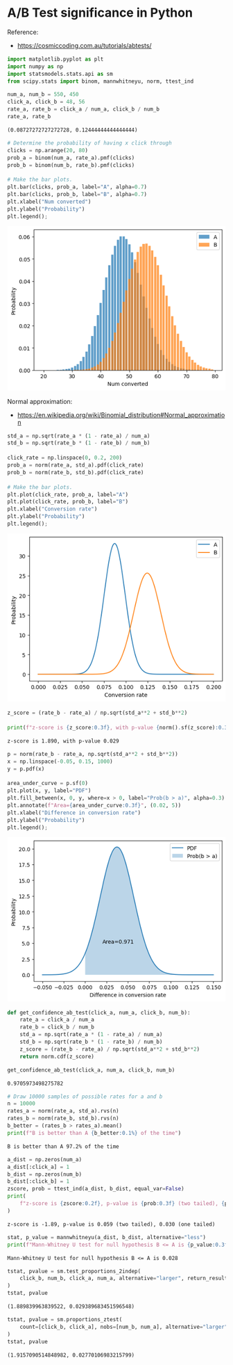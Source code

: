 # A/B Test significance in Python

Reference:
- https://cosmiccoding.com.au/tutorials/abtests/


```python
import matplotlib.pyplot as plt
import numpy as np
import statsmodels.stats.api as sm
from scipy.stats import binom, mannwhitneyu, norm, ttest_ind
```


```python
num_a, num_b = 550, 450
click_a, click_b = 48, 56
rate_a, rate_b = click_a / num_a, click_b / num_b
rate_a, rate_b
```




    (0.08727272727272728, 0.12444444444444444)




```python
# Determine the probability of having x click through
clicks = np.arange(20, 80)
prob_a = binom(num_a, rate_a).pmf(clicks)
prob_b = binom(num_b, rate_b).pmf(clicks)

# Make the bar plots.
plt.bar(clicks, prob_a, label="A", alpha=0.7)
plt.bar(clicks, prob_b, label="B", alpha=0.7)
plt.xlabel("Num converted")
plt.ylabel("Probability")
plt.legend();
```


    
![png](007_ab_testing_files/007_ab_testing_3_0.png)
    


Normal approximation:
- https://en.wikipedia.org/wiki/Binomial_distribution#Normal_approximation


```python
std_a = np.sqrt(rate_a * (1 - rate_a) / num_a)
std_b = np.sqrt(rate_b * (1 - rate_b) / num_b)

click_rate = np.linspace(0, 0.2, 200)
prob_a = norm(rate_a, std_a).pdf(click_rate)
prob_b = norm(rate_b, std_b).pdf(click_rate)

# Make the bar plots.
plt.plot(click_rate, prob_a, label="A")
plt.plot(click_rate, prob_b, label="B")
plt.xlabel("Conversion rate")
plt.ylabel("Probability")
plt.legend();
```


    
![png](007_ab_testing_files/007_ab_testing_5_0.png)
    



```python
z_score = (rate_b - rate_a) / np.sqrt(std_a**2 + std_b**2)

print(f"z-score is {z_score:0.3f}, with p-value {norm().sf(z_score):0.3f}")
```

    z-score is 1.890, with p-value 0.029



```python
p = norm(rate_b - rate_a, np.sqrt(std_a**2 + std_b**2))
x = np.linspace(-0.05, 0.15, 1000)
y = p.pdf(x)

area_under_curve = p.sf(0)
plt.plot(x, y, label="PDF")
plt.fill_between(x, 0, y, where=x > 0, label="Prob(b > a)", alpha=0.3)
plt.annotate(f"Area={area_under_curve:0.3f}", (0.02, 5))
plt.xlabel("Difference in conversion rate")
plt.ylabel("Probability")
plt.legend();
```


    
![png](007_ab_testing_files/007_ab_testing_7_0.png)
    



```python
def get_confidence_ab_test(click_a, num_a, click_b, num_b):
    rate_a = click_a / num_a
    rate_b = click_b / num_b
    std_a = np.sqrt(rate_a * (1 - rate_a) / num_a)
    std_b = np.sqrt(rate_b * (1 - rate_b) / num_b)
    z_score = (rate_b - rate_a) / np.sqrt(std_a**2 + std_b**2)
    return norm.cdf(z_score)
```


```python
get_confidence_ab_test(click_a, num_a, click_b, num_b)
```




    0.9705973498275782




```python
# Draw 10000 samples of possible rates for a and b
n = 10000
rates_a = norm(rate_a, std_a).rvs(n)
rates_b = norm(rate_b, std_b).rvs(n)
b_better = (rates_b > rates_a).mean()
print(f"B is better than A {b_better:0.1%} of the time")
```

    B is better than A 97.2% of the time



```python
a_dist = np.zeros(num_a)
a_dist[:click_a] = 1
b_dist = np.zeros(num_b)
b_dist[:click_b] = 1
zscore, prob = ttest_ind(a_dist, b_dist, equal_var=False)
print(
    f"z-score is {zscore:0.2f}, p-value is {prob:0.3f} (two tailed), {prob/2:0.3f} (one tailed)"
)
```

    z-score is -1.89, p-value is 0.059 (two tailed), 0.030 (one tailed)



```python
stat, p_value = mannwhitneyu(a_dist, b_dist, alternative="less")
print(f"Mann-Whitney U test for null hypothesis B <= A is {p_value:0.3f}")
```

    Mann-Whitney U test for null hypothesis B <= A is 0.028



```python
tstat, pvalue = sm.test_proportions_2indep(
    click_b, num_b, click_a, num_a, alternative="larger", return_results=False
)
tstat, pvalue
```




    (1.889839963839522, 0.029389683451596548)




```python
tstat, pvalue = sm.proportions_ztest(
    count=[click_b, click_a], nobs=[num_b, num_a], alternative="larger", prop_var=False
)
tstat, pvalue
```




    (1.9157090514848982, 0.02770106983215799)


